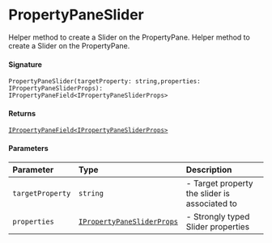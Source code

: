 # PropertyPaneSlider

Helper method to create a Slider on the PropertyPane. 
Helper method to create a Slider on the PropertyPane.

#### Signature
`PropertyPaneSlider(targetProperty: string,properties: IPropertyPaneSliderProps): IPropertyPaneField<IPropertyPaneSliderProps>`

#### Returns
[`IPropertyPaneField<IPropertyPaneSliderProps>`](ipropertypanefield.md)


#### Parameters


| Parameter	   | Type    | Description |
|:-------------|:---------------|:------------|
| `targetProperty`    | `string` | - Target property the slider is associated to |
| `properties`    | [`IPropertyPaneSliderProps`](ipropertypanesliderprops.md) | - Strongly typed Slider properties |

